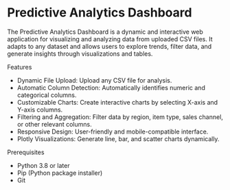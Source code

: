 # Predictive Analytics Dashboard

The Predictive Analytics Dashboard is a dynamic and interactive web application for visualizing and analyzing data from uploaded CSV files. It adapts to any dataset and allows users to explore trends, filter data, and generate insights through visualizations and tables.

Features
- Dynamic File Upload: Upload any CSV file for analysis.
- Automatic Column Detection: Automatically identifies numeric and categorical columns.
- Customizable Charts: Create interactive charts by selecting X-axis and Y-axis columns.
- Filtering and Aggregation: Filter data by region, item type, sales channel, or other relevant columns.
- Responsive Design: User-friendly and mobile-compatible interface.
- Plotly Visualizations: Generate line, bar, and scatter charts dynamically.

Prerequisites
- Python 3.8 or later
- Pip (Python package installer)
- Git 


